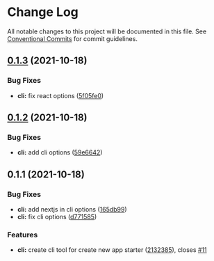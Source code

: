 # Change Log

All notable changes to this project will be documented in this file.
See [Conventional Commits](https://conventionalcommits.org) for commit guidelines.

## [0.1.3](https://github.com/arfcodes/frontend-toolkit/compare/@arfcodes/fe-cli@0.1.2...@arfcodes/fe-cli@0.1.3) (2021-10-18)


### Bug Fixes

* **cli:** fix react options ([5f05fe0](https://github.com/arfcodes/frontend-toolkit/commit/5f05fe0cdd44e89522dedc492d6e2a91231cf4c4))





## [0.1.2](https://github.com/arfcodes/frontend-toolkit/compare/@arfcodes/fe-cli@0.1.1...@arfcodes/fe-cli@0.1.2) (2021-10-18)


### Bug Fixes

* **cli:** add cli options ([59e6642](https://github.com/arfcodes/frontend-toolkit/commit/59e664257720fd28c509d62c66b36f16527a32cc))





## 0.1.1 (2021-10-18)


### Bug Fixes

* **cli:** add nextjs in cli options ([165db99](https://github.com/arfcodes/frontend-toolkit/commit/165db996c4969653b2622b2ea9801bbc13349c72))
* **cli:** fix cli options ([d771585](https://github.com/arfcodes/frontend-toolkit/commit/d7715854fb2bb143154dff20aa0e65a29ed2b65d))


### Features

* **cli:** create cli tool for create new app starter ([2132385](https://github.com/arfcodes/frontend-toolkit/commit/2132385e7b450335e033c1545eff3adf2968fc76)), closes [#11](https://github.com/arfcodes/frontend-toolkit/issues/11)
